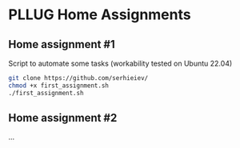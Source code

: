 # PLLUG Home Assignments

## Home assignment #1

Script to automate some tasks (workability tested on Ubuntu 22.04)

```sh
git clone https://github.com/serhieiev/
chmod +x first_assignment.sh
./first_assignment.sh
```

## Home assignment #2

...
